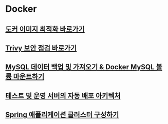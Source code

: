 # Docker
## [도커 이미지 최적화 바로가기](https://github.com/HongMinYeong/Docker/tree/main/optimization)

## [Trivy 보안 점검 바로가기](https://github.com/HongMinYeong/Docker/tree/main/container_vulnerability)

## [MySQL 데이터 백업 및 가져오기 & Docker MySQL 볼륨 마운트하기](https://github.com/HongMinYeong/Docker/tree/main/mysqlDump)

## [테스트 및 운영 서버의 자동 배포 아키텍처](https://github.com/HongMinYeong/Docker/tree/main/jenkins)

## [Spring 애플리케이션 클러스터 구성하기](https://github.com/HongMinYeong/Docker/tree/main/minikube)
 
 
 
  
  
